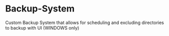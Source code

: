# Backup-System
Custom Backup System that allows for scheduling and excluding directories to backup with UI (WINDOWS only)
